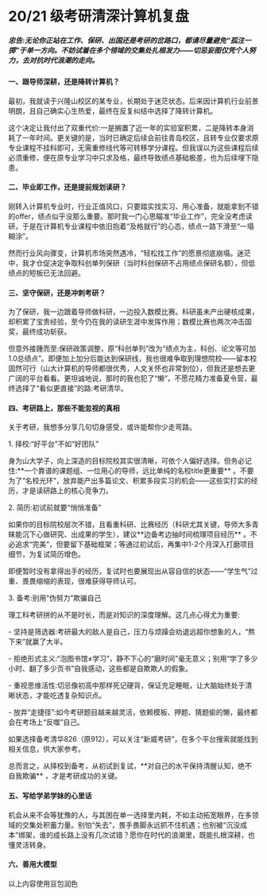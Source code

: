 # 20/21 级考研清深计算机复盘



##### 忠告:无论你正站在工作、保研、出国还是考研的岔路口，都请尽量避免“孤注一掷”于单一方向。不妨试着在多个领域的交集处扎根发力——切忌妄图仅凭个人努力，去对抗时代浪潮的走向。



#### 一、跟导师深耕，还是降转计算机？

最初，我就读于兴隆山校区的某专业，长期处于迷茫状态。后来因计算机行业前景明朗，且自己确实心生热爱，最终在反复纠结中选择了降转计算机。

这个决定让我付出了双重代价:一是搁置了近一年的实验室积累，二是降转本身消耗了一年时间。更关键的是，当时已确定后续会前往青岛校区，且转专业仅要求原专业课程不挂科即可，无需重修线代等可转移学分课程。但我误以为这些课程后续必须重修，便在原专业学习中只求及格，最终导致绩点基础极差，也为后续埋下隐患。



#### 二、毕业即工作，还是提前规划读研？

刚转入计算机专业时，行业正值风口，只要踏实找实习、用心准备，就能拿到不错的offer，绩点似乎没那么重要。那时我一门心思瞄准“毕业工作”，完全没考虑读研，于是在计算机专业课程中依旧抱着“及格就行”的心态，绩点一路下滑至“一塌糊涂”。

然而行业风向骤变，计算机市场突然遇冷，“轻松找工作”的愿景彻底崩塌。迷茫中，我才仓促决定争取科创单列保研（当时科创保研不占用绩点保研名额），但低绩点的短板已无法回避。



#### 三、坚守保研，还是冲刺考研？

为了保研，我一边跟着导师做科研，一边投入数模比赛。科研虽未产出硬核成果，却积累了宝贵经验，至今仍在我的读研生涯中发挥作用；数模比赛也两次冲击国奖，最终成功斩获。

但意外接踵而至:保研政策调整，原“科创单列”改为“绩点为主，科创、论文等可加1.0总绩点”。即便加上加分后能达到保研线，我也很难争取到理想院校——留本校固然可行（山大计算机的导师都很优秀，人文关怀也非常到位），但我还是想去更广阔的平台看看。更坦诚地说，那时的我也犯了“懒”，不愿花精力准备夏令营，最终选择了“看似更直接”的路:考研清华。



#### 四、考研路上，那些不能忽视的真相

关于考研，我想多分享几句切身感受，或许能帮你少走弯路。

1\. 择校:“好平台”不如“好团队”

身为山大学子，向上深造的目标院校其实很清晰，可依个人偏好选择。但务必记住:\*\*一个靠谱的课题组、一位用心的导师，远比单纯的名校title更重要\*\* 。不要为了“名校光环”，放弃能产出多篇论文、积累多段实习的机会——这些实打实的经历，才是读研路上的核心竞争力。

2\. 简历:初试前就要“悄悄准备”

如果你的目标院校层次不错，且看重科研、比赛经历（科研尤其关键，导师大多青睐能沉下心做研究、出成果的学生），建议\*\*边备考边抽时间梳理项目经历\*\* 。不必追求“完美”，但要留下基础框架；等通过初试后，再集中1-2个月深入打磨项目细节，为复试简历增色。

即便暂时没有拿得出手的经历，复试时也要展现出从容自信的状态——“学生气”过重、畏畏缩缩的表现，很难获得导师认可。

3\. 备考:别用“伪努力”欺骗自己

理工科考研拼的从不是时长，而是对知识的深度理解。这几点心得尤为重要:

\- 坚持是筛选器:考研最大的敌人是自己，压力与烦躁会劝退远超你想象的人，“熬下来”就赢了大半。

\- 拒绝形式主义:“泡图书馆≠学习”，静不下心的“磨时间”毫无意义；别用“学了多少小时、翻了多少页书”自我感动，这些都是自欺欺人的假象。

\- 重视思维活性:切忌像初高中那样死记硬背，保证充足睡眠，让大脑始终处于清晰状态，才能吃透复杂知识点。

\- 放弃“走捷径”:如今考研题目越来越灵活，依赖模板、押题、猜题偷的懒，最终都会在考场上“反噬”自己。

如果选择备考清华826（原912），可以关注“新威考研”，在多个平台搜索就能找到相关信息，供大家参考。

总而言之，从择校到备考，从初试到复试，\*\*对自己的水平保持清醒认知，绝不自我欺骗\*\* ，才是考研成功的关键。



#### 五、写给学弟学妹的心里话

机会从来不会等犹豫的人，与其困在单一选择里内耗，不如主动拓宽眼界，在多领域的交集处积蓄力量。别怕“失去”，畏手畏脚永远抓不住机遇；也别被“沉没成本”绑架，谁的成长路上没有几次试错？愿你在时代的浪潮里，既能扎根深耕，也懂灵活转身。



#### 六、善用大模型

以上内容使用豆包润色

